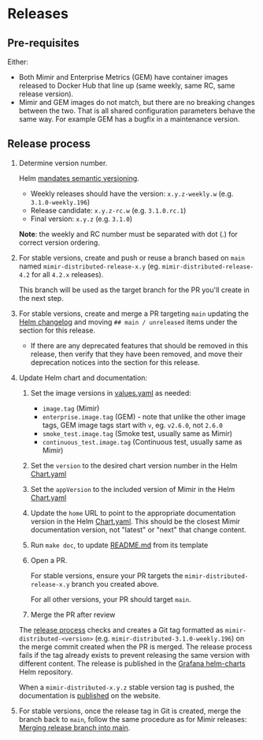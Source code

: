 # Releases

## Pre-requisites

Either:

- Both Mimir and Enterprise Metrics (GEM) have container images released to Docker Hub that line up (same weekly, same RC, same release version).
- Mimir and GEM images do not match, but there are no breaking changes between the two. That is all shared configuration parameters behave the same way. For example GEM has a bugfix in a maintenance version.

## Release process

1. Determine version number.

   Helm [mandates semantic versioning](https://helm.sh/docs/topics/charts/#the-chartyaml-file).

   - Weekly releases should have the version: `x.y.z-weekly.w` (e.g. `3.1.0-weekly.196`)
   - Release candidate: `x.y.z-rc.w` (e.g. `3.1.0.rc.1`)
   - Final version: `x.y.z` (e.g. `3.1.0`)

   **Note**: the weekly and RC number must be separated with dot (.) for correct version ordering.

1. For stable versions, create and push or reuse a branch based on `main` named `mimir-distributed-release-x.y` (eg. `mimir-distributed-release-4.2` for all `4.2.x` releases).

   This branch will be used as the target branch for the PR you'll create in the next step.

1. For stable versions, create and merge a PR targeting `main` updating the [Helm changelog](https://github.com/grafana/mimir/blob/main/operations/helm/charts/mimir-distributed/CHANGELOG.md) and moving `## main / unreleased` items under the section for this release.

   - If there are any deprecated features that should be removed in this release, then verify that they have been removed, and move their deprecation notices into the section for this release.

1. Update Helm chart and documentation:

   1. Set the image versions in [values.yaml](https://github.com/grafana/mimir/blob/main/operations/helm/charts/mimir-distributed/values.yaml) as needed:
      - `image.tag` (Mimir)
      - `enterprise.image.tag` (GEM) - note that unlike the other image tags, GEM image tags start with `v`, eg. `v2.6.0`, not `2.6.0`
      - `smoke_test.image.tag` (Smoke test, usually same as Mimir)
      - `continuous_test.image.tag` (Continuous test, usually same as Mimir)
   1. Set the `version` to the desired chart version number in the Helm [Chart.yaml](https://github.com/grafana/mimir/blob/main/operations/helm/charts/mimir-distributed/Chart.yaml)
   1. Set the `appVersion` to the included version of Mimir in the Helm [Chart.yaml](https://github.com/grafana/mimir/blob/main/operations/helm/charts/mimir-distributed/Chart.yaml)
   1. Update the `home` URL to point to the appropriate documentation version in the Helm [Chart.yaml](https://github.com/grafana/mimir/blob/main/operations/helm/charts/mimir-distributed/Chart.yaml). This should be the closest Mimir documentation version, not "latest" or "next" that change content.
   1. Run `make doc`, to update [README.md](https://github.com/grafana/mimir/blob/main/operations/helm/charts/mimir-distributed/README.md) from its template
   1. Open a PR.

      For stable versions, ensure your PR targets the `mimir-distributed-release-x.y` branch you created above.

      For all other versions, your PR should target `main`.

   1. Merge the PR after review

   The [release process](https://github.com/grafana/mimir/blob/main/.github/workflows/helm-release.yaml) checks and creates a Git tag formatted as `mimir-distributed-<version>` (e.g. `mimir-distributed-3.1.0-weekly.196`) on the merge commit created when the PR is merged. The release process fails if the tag already exists to prevent releasing the same version with different content. The release is published in the [Grafana helm-charts](https://grafana.github.io/helm-charts/) Helm repository.

   When a `mimir-distributed-x.y.z` stable version tag is pushed, the documentation is [published](https://github.com/grafana/mimir/blob/main/.github/workflows/publish-technical-documentation-release-helm-charts.yml) on the website.

1. For stable versions, once the release tag in Git is created, merge the branch back to `main`, follow the same procedure as for Mimir releases: [Merging release branch into main](https://github.com/grafana/mimir/blob/main/RELEASE.md#merging-release-branch-into-main).
